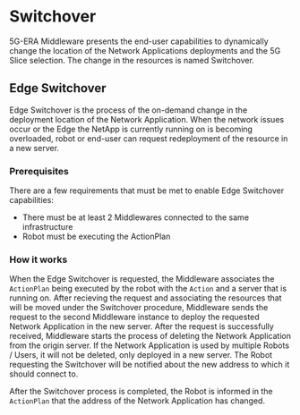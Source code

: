 # Switchover

5G-ERA Middleware presents the end-user capabilities to dynamically change the location of the Network Applications deployments and the 5G Slice selection. 
The change in the resources is named Switchover. 

## Edge Switchover
Edge Switchover is the process of the on-demand change in the deployment location of the Network Application. When the network issues occur or the Edge the NetApp is currently running on is becoming overloaded, robot or end-user can request redeployment of the resource in a new server. 

### Prerequisites
There are a few requirements that must be met to enable Edge Switchover capabilities:
* There must be at least 2 Middlewares connected to the same infrastructure
* Robot must be executing the ActionPlan

### How it works

When the Edge Switchover is requested, the Middleware associates the `ActionPlan` being executed by the robot with the `Action` and a server that is running on. After recieving the request and associating the resources that will be moved under the Switchover procedure, Middleware sends the request to the second Middleware instance to deploy the requested Network Application in the new server. After the request is successfully received, Middleware starts the process of deleting the Network Application from the origin server. If the Network Application is used by multiple Robots / Users, it will not be deleted, only deployed in a new server. The Robot requesting the Switchover will be notified about the new address to which it should connect to.

After the Switchover process is completed, the Robot is informed in the `ActionPlan` that the address of the Network Application has changed.
